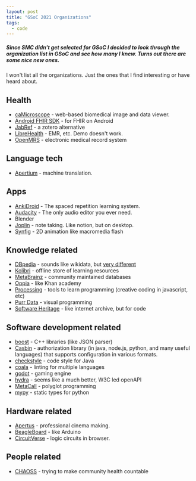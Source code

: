 ```yaml
---
layout: post
title: "GSoC 2021 Organizations"
tags:
  - code
---
```


##### Since SMC didn't get selected for GSoC I decided to look through the organization list in GSoC and see how many I knew. Turns out there are some nice new ones. #####

I won't list all the organizations. Just the ones that I find interesting or have heard about.

## Health

* [caMicroscope](https://camicroscope.github.io/) - web-based biomedical image and data viewer.
* [Android FHIR SDK](https://github.com/google/android-fhir) - for FHIR on Android
* [JabRef](https://www.jabref.org/) - a zotero alternative
* [LibreHealth](https://librehealth.io/) - EMR, etc. Demo doesn't work.
* [OpenMRS](https://openmrs.org/) - electronic medical record system

## Language tech

* [Apertium](https://wiki.apertium.org/wiki/Main_Page) - machine translation.

## Apps

* [AnkiDroid](https://docs.ankidroid.org/) - The spaced repetition learning system.
* [Audacity](https://www.audacityteam.org/) - The only audio editor you ever need.
* Blender
* [Joplin](https://joplinapp.org/) - note taking. Like notion, but on desktop.
* [Synfig](https://www.synfig.org/) - 2D animation like macromedia flash

## Knowledge related

* [DBpedia](https://www.dbpedia.org/) - sounds like wikidata, but [very different](https://meta.wikimedia.org/wiki/Wikidata/Notes/DBpedia_and_Wikidata)
* [Kolibri](https://learningequality.org/kolibri/) - offline store of learning resources
* [MetaBrainz](https://metabrainz.org/) - community maintained databases
* [Oppia](https://www.oppia.org/) - like Khan academy
* [Processing](https://processingfoundation.org/) - tools to learn programming (creative coding in javascript, etc)
* [Purr Data](https://www.purrdata.net/) - visual programming
* [Software Heritage](https://softwareheritage.org/) - like internet archive, but for code


## Software development related

* [boost](https://www.boost.org/) - C++ libraries (like JSON parser)
* [Casbin](https://casbin.org/) - authorization library (in java, node.js, python, and many useful languages) that supports configuration in various formats.
* [checkstyle](https://checkstyle.org/) - code style for Java
* [coala](https://coala.io/) - linting for multiple languages
* [godot](https://godotengine.org/) - gaming engine
* [hydra](https://www.hydraecosystem.org/) - seems like a much better, W3C led openAPI
* [MetaCall](https://metacall.io/) - polyglot programming
* [mypy](http://mypy-lang.org/) - static types for python



## Hardware related

* [Apertus](https://apertus.org/) - professional cinema making.
* [BeagleBoard](https://beagleboard.org) - like Arduino
* [CircuitVerse](https://circuitverse.org) - logic circuits in browser.


## People related

* [CHAOSS](https://chaoss.community/) - trying to make community health countable
